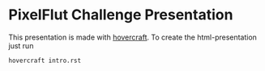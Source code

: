 # PixelFlut Challenge Presentation

This presentation is made with [hovercraft](https://github.com/regebro/hovercraft).
To create the html-presentation just run

```bash
hovercraft intro.rst
```

